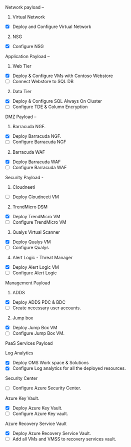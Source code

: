 Network payload –

1.	Virtual Network
- [x] Deploy and Configure Virtual Network

2.	NSG
- [x] Configure NSG

Application Payload –
1.	Web Tier
- [x] Deploy & Configure VMs with Contoso Webstore
- [ ] Connect Webstore to SQL DB
2.	Data Tier
- [x] Deploy & Configure SQL Always On Cluster
- [ ] Configure TDE & Column Encryption

DMZ  Payload –
1.	Barracuda NGF.
- [x] Deploy Barracuda NGF.
- [ ] Configure Barracuda NGF
2.	Barracuda WAF
- [x] Deploy Barracuda WAF
- [ ] Configure Barracuda WAF

Security Payload -

1.	Cloudneeti
- [ ] Deploy Cloudneeti VM
                                                                        
2.	TrendMicro DSM
- [x] Deploy TrendMicro VM
- [ ] Configure TrendMicro VM

3.	Qualys Virtual Scanner
- [x] Deploy Qualys VM
- [ ] Configure Qualys
4.	Alert Logic - Threat Manager
- [x] Deploy Alert Logic VM
- [ ] Configure Alert Logic

Management Payload 

1.	ADDS
- [x] Deploy ADDS PDC & BDC
- [ ] Create necessary user accounts.
2.	Jump box
- [x] Deploy Jump Box VM
- [ ] Configure Jump Box VM.

PaaS Services Payload

Log Analytics
- [x] Deploy OMS Work space & Solutions
- [x] Configure Log analytics for all the deployed resources.

Security Center
- [ ] Configure Azure Security Center.

Azure Key Vault.
- [x] Deploy Azure Key Vault.
- [ ] Configure Azure Key vault.

Azure Recovery Service Vault
- [x] Deploy Azure Recovery Service Vault.
- [ ] Add all VMs and VMSS to recovery services vault.
